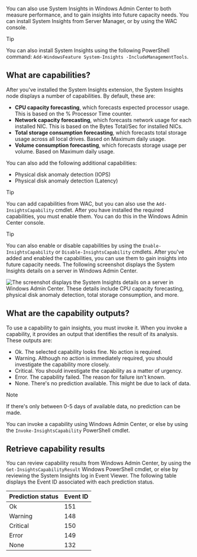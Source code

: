 You can also use System Insights in Windows Admin Center to both measure performance, and to gain insights into future capacity needs. You can install System Insights from Server Manager, or by using the WAC console.

> [!TIP]
> You can also install System Insights using the following PowerShell command: `Add-WindowsFeature System-Insights -IncludeManagementTools`. 
## What are capabilities?

After you've installed the System Insights extension, the System Insights node displays a number of capabilities. By default, these are:

- **CPU capacity forecasting**, which forecasts expected processor usage. This is based on the % Processor Time counter.
- **Network capacity forecasting**, which forecasts network usage for each installed NIC. This is based on the Bytes Total/Sec for installed NICs.
- **Total storage consumption forecasting**, which forecasts total storage usage across all local drives. Based on Maximum daily usage.
- **Volume consumption forecasting**, which forecasts storage usage per volume. Based on Maximum daily usage.

You can also add the following additional capabilities:

- Physical disk anomaly detection (IOPS)
- Physical disk anomaly detection (Latency)

> [!TIP]
> You can add capabilities from WAC, but you can also use the `Add-InsightsCapability` cmdlet. 
After you have installed the required capabilities, you must enable them. You can do this in the Windows Admin Center console.

> [!TIP]
> You can also enable or disable capabilities by using the `Enable-InsightsCapability` or `Disable-InsightsCapability` cmdlets.
After you've added and enabled the capabilities, you can use them to gain insights into future capacity needs. The following screenshot displays the System Insights details on a server in Windows Admin Center.

![The screenshot displays the System Insights details on a server in Windows Admin Center. These details include CPU capacity forecasting, physical disk anomaly detection, total storage consumption, and more.](../media/system-insights.png)

## What are the capability outputs?

To use a capability to gain insights, you must invoke it. When you invoke a capability, it provides an output that identifies the result of its analysis. These outputs are:

- Ok. The selected capability looks fine. No action is required.
- Warning. Although no action is immediately required, you should investigate the capability more closely.
- Critical. You should investigate the capability as a matter of urgency.
- Error. The capability failed. The reason for failure isn't known.
- None. There's no prediction available. This might be due to lack of data.

> [!NOTE]
> If there's only between 0-5 days of available data, no prediction can be made. 

You can invoke a capability using Windows Admin Center, or else by using the `Invoke-InsightsCapability` PowerShell cmdlet.

## Retrieve capability results

You can review capability results from Windows Admin Center, by using the `Get-InsightsCapabilityResult` Windows PowerShell cmdlet, or else by reviewing the System Insights log in Event Viewer. The following table displays the Event ID associated with each prediction status.

| Prediction status| Event ID|
| :--- | :--- |
| Ok| 151|
| Warning| 148|
| Critical| 150|
| Error| 149|
| None| 132|
